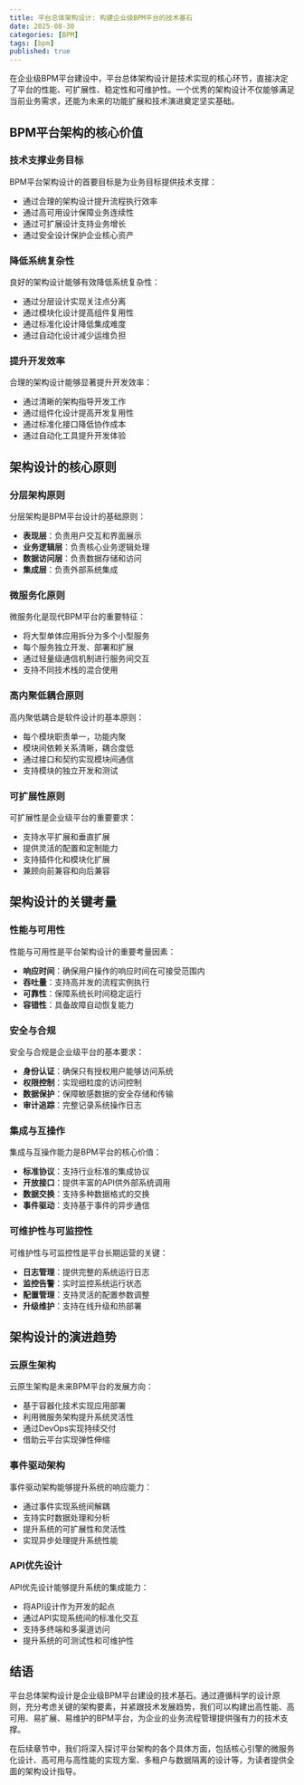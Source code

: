 ```yaml
---
title: 平台总体架构设计: 构建企业级BPM平台的技术基石
date: 2025-08-30
categories: [BPM]
tags: [bpm]
published: true
---
```

在企业级BPM平台建设中，平台总体架构设计是技术实现的核心环节，直接决定了平台的性能、可扩展性、稳定性和可维护性。一个优秀的架构设计不仅能够满足当前业务需求，还能为未来的功能扩展和技术演进奠定坚实基础。

## BPM平台架构的核心价值

### 技术支撑业务目标

BPM平台架构设计的首要目标是为业务目标提供技术支撑：
- 通过合理的架构设计提升流程执行效率
- 通过高可用设计保障业务连续性
- 通过可扩展设计支持业务增长
- 通过安全设计保护企业核心资产

### 降低系统复杂性

良好的架构设计能够有效降低系统复杂性：
- 通过分层设计实现关注点分离
- 通过模块化设计提高组件复用性
- 通过标准化设计降低集成难度
- 通过自动化设计减少运维负担

### 提升开发效率

合理的架构设计能够显著提升开发效率：
- 通过清晰的架构指导开发工作
- 通过组件化设计提高开发复用性
- 通过标准化接口降低协作成本
- 通过自动化工具提升开发体验

## 架构设计的核心原则

### 分层架构原则

分层架构是BPM平台设计的基础原则：
- **表现层**：负责用户交互和界面展示
- **业务逻辑层**：负责核心业务逻辑处理
- **数据访问层**：负责数据存储和访问
- **集成层**：负责外部系统集成

### 微服务化原则

微服务化是现代BPM平台的重要特征：
- 将大型单体应用拆分为多个小型服务
- 每个服务独立开发、部署和扩展
- 通过轻量级通信机制进行服务间交互
- 支持不同技术栈的混合使用

### 高内聚低耦合原则

高内聚低耦合是软件设计的基本原则：
- 每个模块职责单一，功能内聚
- 模块间依赖关系清晰，耦合度低
- 通过接口和契约实现模块间通信
- 支持模块的独立开发和测试

### 可扩展性原则

可扩展性是企业级平台的重要要求：
- 支持水平扩展和垂直扩展
- 提供灵活的配置和定制能力
- 支持插件化和模块化扩展
- 兼顾向前兼容和向后兼容

## 架构设计的关键考量

### 性能与可用性

性能与可用性是平台架构设计的重要考量因素：
- **响应时间**：确保用户操作的响应时间在可接受范围内
- **吞吐量**：支持高并发的流程实例执行
- **可靠性**：保障系统长时间稳定运行
- **容错性**：具备故障自动恢复能力

### 安全与合规

安全与合规是企业级平台的基本要求：
- **身份认证**：确保只有授权用户能够访问系统
- **权限控制**：实现细粒度的访问控制
- **数据保护**：保障敏感数据的安全存储和传输
- **审计追踪**：完整记录系统操作日志

### 集成与互操作

集成与互操作能力是BPM平台的核心价值：
- **标准协议**：支持行业标准的集成协议
- **开放接口**：提供丰富的API供外部系统调用
- **数据交换**：支持多种数据格式的交换
- **事件驱动**：支持基于事件的异步通信

### 可维护性与可监控性

可维护性与可监控性是平台长期运营的关键：
- **日志管理**：提供完整的系统运行日志
- **监控告警**：实时监控系统运行状态
- **配置管理**：支持灵活的配置参数调整
- **升级维护**：支持在线升级和热部署

## 架构设计的演进趋势

### 云原生架构

云原生架构是未来BPM平台的发展方向：
- 基于容器化技术实现应用部署
- 利用微服务架构提升系统灵活性
- 通过DevOps实现持续交付
- 借助云平台实现弹性伸缩

### 事件驱动架构

事件驱动架构能够提升系统的响应能力：
- 通过事件实现系统间解耦
- 支持实时数据处理和分析
- 提升系统的可扩展性和灵活性
- 实现异步处理提升系统性能

### API优先设计

API优先设计能够提升系统的集成能力：
- 将API设计作为开发的起点
- 通过API实现系统间的标准化交互
- 支持多终端和多渠道访问
- 提升系统的可测试性和可维护性

## 结语

平台总体架构设计是企业级BPM平台建设的技术基石。通过遵循科学的设计原则，充分考虑关键的架构要素，并紧跟技术发展趋势，我们可以构建出高性能、高可用、易扩展、易维护的BPM平台，为企业的业务流程管理提供强有力的技术支撑。

在后续章节中，我们将深入探讨平台架构的各个具体方面，包括核心引擎的微服务化设计、高可用与高性能的实现方案、多租户与数据隔离的设计等，为读者提供全面的架构设计指导。
